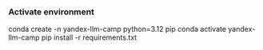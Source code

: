 ### Activate environment
conda create -n yandex-llm-camp python=3.12 pip
conda activate yandex-llm-camp
pip install -r requirements.txt

